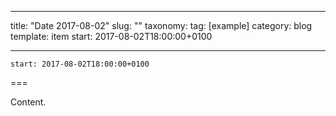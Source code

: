 
---
title: "Date 2017-08-02"
slug: ""
taxonomy:
tag: [example]
category: blog
template: item
start: 2017-08-02T18:00:00+0100

---

``start: 2017-08-02T18:00:00+0100``

===

Content.
